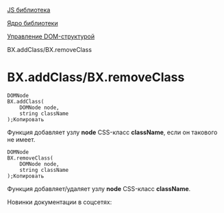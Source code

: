 [JS библиотека](/api_help/js_lib/index.php)

[Ядро библиотеки](/api_help/js_lib/kernel/index.php)

[Управление DOM-структурой](/api_help/js_lib/kernel/dom_control/index.php)

BX.addClass/BX.removeClass

BX.addClass/BX.removeClass
==========================

```
DOMNode 
BX.addClass(
	DOMNode node,
	string className
);Копировать
```

Функция добавляет узлу **node** CSS-класс **className**, если он такового не имеет.

```
DOMNode 
BX.removeClass(
	DOMNode node,
	string className
);Копировать
```

Функция добавляет/удаляет узлу **node** CSS-класс **className**.

Новинки документации в соцсетях: